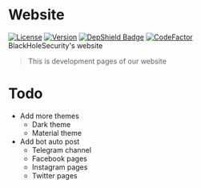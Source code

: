 # Website
[![License](https://img.shields.io/badge/license-MIT-green.svg)](LICENSE)
[![Version](https://img.shields.io/badge/version-0.1-white.svg)]()
[![DepShield Badge](https://depshield.sonatype.org/badges/BlackHoleSecurity/website/depshield.svg)](https://depshield.github.io)
[![CodeFactor](https://www.codefactor.io/repository/github/blackholesecurity/website/badge)](https://www.codefactor.io/repository/github/blackholesecurity/website)
BlackHoleSecurity's website
> This is development pages of our website

# Todo
* Add more themes
  * Dark theme
  * Material theme
* Add bot auto post
  * Telegram channel
  * Facebook pages
  * Instagram pages
  * Twitter pages
